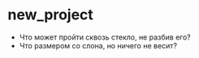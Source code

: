 # new_project
- Что может пройти сквозь стекло, не разбив его?
- Что размером со слона, но ничего не весит?
